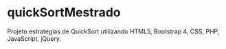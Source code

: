 # quickSortMestrado

Projeto estrategias de QuickSort utilizando HTML5, Bootstrap 4, CSS, PHP, JavaScript, jQuery.

